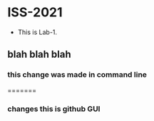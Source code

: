 # ISS-2021
* This is Lab-1.


## blah blah blah

### this change was made in command line
=======
### changes this is github GUI

 
